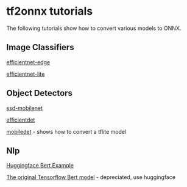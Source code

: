 <!--- SPDX-License-Identifier: Apache-2.0 -->

# tf2onnx tutorials

The following tutorials show how to convert various models to ONNX.

## Image Classifiers
[efficientnet-edge](https://github.com/onnx/tensorflow-onnx/blob/main/tutorials/efficientnet-edge.ipynb)

[efficientnet-lite](https://github.com/onnx/tensorflow-onnx/blob/main/tutorials/efficientnet-lite.ipynb)

## Object Detectors
[ssd-mobilenet](https://github.com/onnx/tensorflow-onnx/blob/main/tutorials/ConvertingSSDMobilenetToONNX.ipynb)

[efficientdet](https://github.com/onnx/tensorflow-onnx/blob/main/tutorials/efficientdet.ipynb)

[mobiledet](https://github.com/onnx/tensorflow-onnx/blob/main/tutorials/mobiledet-tflite.ipynb) - shows how to convert a tflite model

## Nlp
[Huggingface Bert Example](https://github.com/onnx/tensorflow-onnx/blob/main/tutorials/huggingface-bert.ipynb)

[The original Tensorflow Bert model](https://github.com/onnx/tensorflow-onnx/blob/main/tutorials/BertTutorial.ipynb) - depreciated, use huggingface
